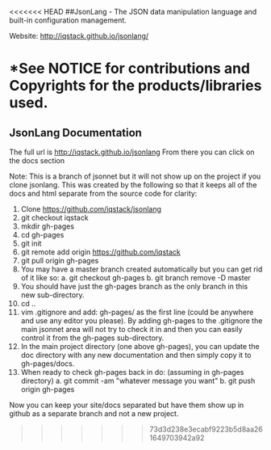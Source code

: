 <<<<<<< HEAD
##JsonLang - The JSON data manipulation language and built-in configuration management.


Website: http://iqstack.github.io/jsonlang/

*See NOTICE for contributions and Copyrights for the products/libraries used.
=======
## JsonLang Documentation
The full url is http://iqstack.github.io/jsonlang
From there you can click on the docs section


Note: This is a branch of jsonnet but it will not show up on the project if you clone jsonlang. This was created by the following so that it keeps all of the docs and html separate from the source code for clarity:

1. Clone https://github.com/iqstack/jsonlang
2. git checkout iqstack
3. mkdir gh-pages
4. cd gh-pages
5. git init
6. git remote add origin https://github.com/iqstack
7. git pull origin gh-pages
8. You may have a master branch created automatically but you can get rid of it like so:
    a. git checkout gh-pages
    b. git branch remove -D master
9. You should have just the gh-pages branch as the only branch in this new sub-directory.
10. cd ..
11. vim .gitignore and add: gh-pages/ as the first line (could be anywhere and use any editor you please). By adding gh-pages to the .gitignore the main jsonnet area will not try to check it in and then you can easily control it from the gh-pages sub-directory.
12. In the main project directory (one above gh-pages), you can update the doc directory with any new documentation and then simply copy it to gh-pages/docs.
13. When ready to check gh-pages back in do: (assuming in gh-pages directory)
    a. git commit -am "whatever message you want"
    b. git push origin gh-pages

Now you can keep your site/docs separated but have them show up in github as a separate branch and not a new project.
>>>>>>> 73d3d238e3ecabf9223b5d8aa261649703942a92
